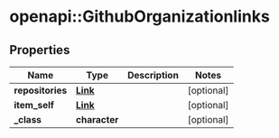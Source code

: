 # openapi::GithubOrganizationlinks


## Properties
Name | Type | Description | Notes
------------ | ------------- | ------------- | -------------
**repositories** | [**Link**](Link.md) |  | [optional] 
**item_self** | [**Link**](Link.md) |  | [optional] 
**_class** | **character** |  | [optional] 


